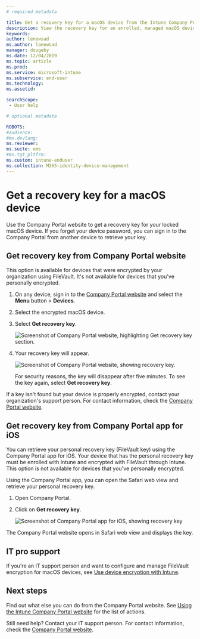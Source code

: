```yaml
---
# required metadata

title: Get a recovery key for a macOS device from the Intune Company Portal website  
description: View the recovery key for an enrolled, managed macOS device.   
keywords:
author: lenewsad
ms.author: lanewsad
manager: dougeby
ms.date: 12/04/2019
ms.topic: article
ms.prod:
ms.service: microsoft-intune
ms.subservice: end-user
ms.technology:
ms.assetid:

searchScope:
 - User help

# optional metadata

ROBOTS:  
#audience:
#ms.devlang:
ms.reviewer: 
ms.suite: ems
#ms.tgt_pltfrm:
ms.custom: intune-enduser
ms.collection: M365-identity-device-management
---
```


# Get a recovery key for a macOS device

Use the Company Portal website to get a recovery key for your locked macOS device. If you forget your device password, you can sign in to the Company Portal from another device to retrieve your key.  

## Get recovery key from Company Portal website

This option is available for devices that were encrypted by your organization using FileVault. It's not available for devices that you've personally encrypted.

1. On any device, sign in to the [Company Portal website](https://portal.manage.microsoft.com) and select the **Menu** button > **Devices**.  
2. Select the encrypted macOS device.  
3. Select **Get recovery key**.  

    ![Screenshot of Company Portal website, highlighting Get recovery key section.](./media/1907-recovery2-cpweb-intune.PNG)  

4. Your recovery key will appear.

    ![Screenshot of Company Portal website, showing recovery key.](./media/1907-recovery-cpweb-intune.PNG)  

    For security reasons, the key will disappear after five minutes. To see the key again, select **Get recovery key**.

If a key isn't found but your device is properly encrypted, contact your organization's support person. For contact information, check the [Company Portal website](https://go.microsoft.com/fwlink/?linkid=2010980).  

## Get recovery key from Company Portal app for iOS

You can retrieve your personal recovery key (FileVault key) using the Company Portal app for iOS. Your device that has the personal recovery key must be enrolled with Intune and encrypted with FileVault through Intune. This option is not available for devices that you've personally encrypted. 

Using the Company Portal app, you can open the Safari web view and retrieve your personal recovery key. 

1. Open Company Portal.
2. Click on **Get recovery key**.

    ![Screenshot of Company Portal app for iOS, showing recovery key](./media/get-recovery-key-cpweb-02.png)  

The Company Portal website opens in Safari web view and displays the key. 

## IT pro support

If you're an IT support person and want to configure and manage FileVault encryption for macOS devices, see [Use device encryption with Intune](/intune/protect/encrypt-devices).

## Next steps

Find out what else you can do from the Company Portal website. See [Using the Intune Company Portal website](using-the-intune-company-portal-website.md) for the list of actions.  

Still need help? Contact your IT support person. For contact information, check the [Company Portal website](https://go.microsoft.com/fwlink/?linkid=2010980).  
